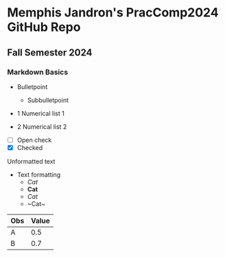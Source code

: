 # Memphis Jandron's PracComp2024 GitHub Repo
## Fall Semester 2024
### Markdown Basics

- Bulletpoint
	- Subbulletpoint

- 1 Numerical list 1
- 2 Numerical list 2

- [ ] Open check
- [x] Checked 

Unformatted text

- Text formatting
	- _Cat_
	- __Cat__
	- _*Cat*_
	- ~Cat~

| Obs | Value |
| --- | ----- |
| A   | 0.5   |
| B   | 0.7   |
